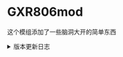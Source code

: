 # GXR806mod
这个模组添加了一些脑洞大开的简单东西

<details>
  <summary>版本更新日志</summary>
  这里是详细内容，点击上面的"点击展开查看详细信息"可以展开或折叠此部分。<details>
  <summary>点击展开查看详细信息</summary>
  这里是详细内容，点击上面的"点击展开查看详细信息"可以展开或折叠此部分。
</details>
